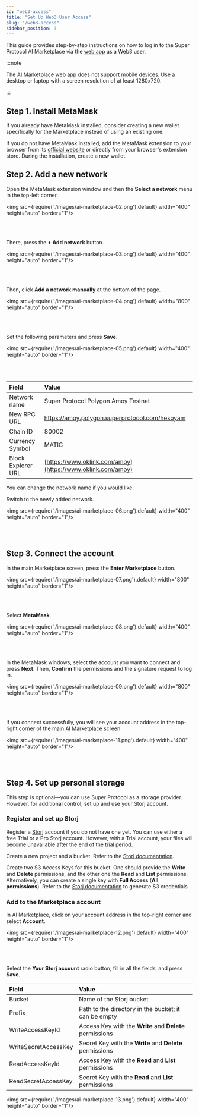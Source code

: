 ```yaml
---
id: "web3-access"
title: "Set Up Web3 User Access"
slug: "/web3-access"
sidebar_position: 3
---
```


This guide provides step-by-step instructions on how to log in to the Super Protocol AI Marketplace via the [web app](https://beta.marketplace.superprotocol.com/) as a Web3 user.

:::note

The AI Marketplace web app does not support mobile devices. Use a desktop or laptop with a screen resolution of at least 1280x720.

:::

## Step 1. Install MetaMask

If you already have MetaMask installed, consider creating a new wallet specifically for the Marketplace instead of using an existing one.

If you do not have MetaMask installed, add the MetaMask extension to your browser from its [official website](https://metamask.io/) or directly from your browser's extension store. During the installation, create a new wallet.

## Step 2. Add a new network

Open the MetaMask extension window and then the **Select a network** menu in the top-left corner.

<img src={require('./images/ai-marketplace-02.png').default} width="400" height="auto" border="1"/>

<br/>
<br/>

There, press the **+ Add network** button.

<img src={require('./images/ai-marketplace-03.png').default} width="400" height="auto" border="1"/>

<br/>
<br/>

Then, click **Add a network manually** at the bottom of the page.

<img src={require('./images/ai-marketplace-04.png').default} width="800" height="auto" border="1"/>

<br/>
<br/>

Set the following parameters and press **Save**.

<img src={require('./images/ai-marketplace-05.png').default} width="400" height="auto" border="1"/>

<br/>
<br/>

| **Field** | **Value** |
| :- | :- |
| Network name | Super Protocol Polygon Amoy Testnet |
| New RPC URL | https://amoy.polygon.superprotocol.com/hesoyam |
| Chain ID | 80002 |
| Currency Symbol | MATIC |
| Block Explorer URL | [https://www.oklink.com/amoy](https://www.oklink.com/amoy) |

You can change the network name if you would like.

Switch to the newly added network.

<img src={require('./images/ai-marketplace-06.png').default} width="400" height="auto" border="1"/>

<br/>
<br/>

## Step 3. Connect the account

In the main Marketplace screen, press the **Enter Marketplace** button.

<img src={require('./images/ai-marketplace-07.png').default} width="800" height="auto" border="1"/>

<br/>
<br/>

Select **MetaMask**.

<img src={require('./images/ai-marketplace-08.png').default} width="400" height="auto" border="1"/>

<br/>
<br/>

In the MetaMask windows, select the account you want to connect and press **Next**. Then, **Confirm** the permissions and the signature request to log in.

<img src={require('./images/ai-marketplace-09.png').default} width="800" height="auto" border="1"/>

<br/>
<br/>

If you connect successfully, you will see your account address in the top-right corner of the main AI Marketplace screen.

<img src={require('./images/ai-marketplace-11.png').default} width="400" height="auto" border="1"/>

<br/>
<br/>

## Step 4. Set up personal storage

This step is optional—you can use Super Protocol as a storage provider. However, for additional control, set up and use your Storj account.

### Register and set up Storj

Register a [Storj](https://www.storj.io/) account if you do not have one yet. You can use either a free Trial or a Pro Storj account. However, with a Trial account, your files will become unavailable after the end of the trial period.

Create a new project and a bucket. Refer to the [Storj documentation](https://docs.storj.io/dcs/getting-started/quickstart-objectbrowser/).

Create two S3 Access Keys for this bucket. One should provide the **Write** and **Delete** permissions, and the other one the **Read** and **List** permissions. Alternatively, you can create a single key with **Full Access** (**All permissions**). Refer to the [Storj documentation](https://storj.dev/dcs/getting-started#generate-s3-compatible-credentials) to generate S3 credentials.

### Add to the Marketplace account

In AI Marketplace, click on your account address in the top-right corner and select **Account**.

<img src={require('./images/ai-marketplace-12.png').default} width="400" height="auto" border="1"/>

<br/>
<br/>

Select the **Your Storj account** radio button, fill in all the fields, and press **Save**.

| **Field** | **Value** |
| :- | :- |
| Bucket | Name of the Storj bucket |
| Prefix | Path to the directory in the bucket; it can be empty |
| WriteAccessKeyId | Access Key with the **Write** and **Delete** permissions |
| WriteSecretAccessKey | Secret Key with the **Write** and **Delete** permissions |
| ReadAccessKeyId | Access Key with the **Read** and **List** permissions |
| ReadSecretAccessKey | Secret Key with the **Read** and **List** permissions |

<img src={require('./images/ai-marketplace-13.png').default} width="400" height="auto" border="1"/>

<br/>
<br/>